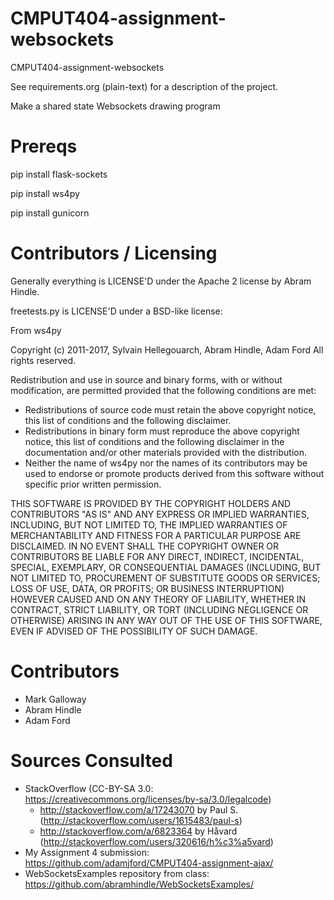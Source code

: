 CMPUT404-assignment-websockets
==============================

CMPUT404-assignment-websockets

See requirements.org (plain-text) for a description of the project.

Make a shared state Websockets drawing program

Prereqs
=======

pip install flask-sockets

pip install ws4py

pip install gunicorn

Contributors / Licensing
========================

Generally everything is LICENSE'D under the Apache 2 license by Abram Hindle.

freetests.py is LICENSE'D under a BSD-like license:

From ws4py

Copyright (c) 2011-2017, Sylvain Hellegouarch, Abram Hindle, Adam Ford
All rights reserved.

Redistribution and use in source and binary forms, with or without
modification, are permitted provided that the following conditions are met:

 * Redistributions of source code must retain the above copyright notice,
   this list of conditions and the following disclaimer.
 * Redistributions in binary form must reproduce the above copyright
   notice, this list of conditions and the following disclaimer in the
   documentation and/or other materials provided with the distribution.
 * Neither the name of ws4py nor the names of its contributors may be used
   to endorse or promote products derived from this software without
   specific prior written permission.

THIS SOFTWARE IS PROVIDED BY THE COPYRIGHT HOLDERS AND CONTRIBUTORS "AS IS"
AND ANY EXPRESS OR IMPLIED WARRANTIES, INCLUDING, BUT NOT LIMITED TO, THE
IMPLIED WARRANTIES OF MERCHANTABILITY AND FITNESS FOR A PARTICULAR PURPOSE
ARE DISCLAIMED. IN NO EVENT SHALL THE COPYRIGHT OWNER OR CONTRIBUTORS BE
LIABLE FOR ANY DIRECT, INDIRECT, INCIDENTAL, SPECIAL, EXEMPLARY, OR
CONSEQUENTIAL DAMAGES (INCLUDING, BUT NOT LIMITED TO, PROCUREMENT OF
SUBSTITUTE GOODS OR SERVICES; LOSS OF USE, DATA, OR PROFITS; OR BUSINESS
INTERRUPTION) HOWEVER CAUSED AND ON ANY THEORY OF LIABILITY, WHETHER IN
CONTRACT, STRICT LIABILITY, OR TORT (INCLUDING NEGLIGENCE OR OTHERWISE)
ARISING IN ANY WAY OUT OF THE USE OF THIS SOFTWARE, EVEN IF ADVISED OF THE
POSSIBILITY OF SUCH DAMAGE.

Contributors
============

* Mark Galloway
* Abram Hindle
* Adam Ford

Sources Consulted
=================

* StackOverflow (CC-BY-SA 3.0: https://creativecommons.org/licenses/by-sa/3.0/legalcode)
    * http://stackoverflow.com/a/17243070 by Paul S. (http://stackoverflow.com/users/1615483/paul-s)
    * http://stackoverflow.com/a/6823364 by Håvard (http://stackoverflow.com/users/320616/h%c3%a5vard)
* My Assignment 4 submission: https://github.com/adamjford/CMPUT404-assignment-ajax/
* WebSocketsExamples repository from class: https://github.com/abramhindle/WebSocketsExamples/
